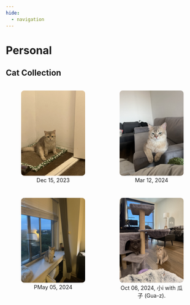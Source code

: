 ```yaml
---
hide:
  - navigation
---
```


# **Personal**

## Cat Collection
<div style="display: grid; grid-template-columns: repeat(auto-fill, minmax(200px, 1fr)); gap: 10px; margin-top: 20px;">

  <figure style="text-align: center;">
    <img src="/assets/little-i/Photo%20Dec%2015%202023,%2010%2043%2039.jpg" alt="Photo 1" style="width: 100%; border-radius: 8px;">
    <figcaption>Dec 15, 2023</figcaption>
  </figure>

  <figure style="text-align: center;">
    <img src="/assets/little-i/Photo%20Mar%2012%202024,%2016%2036%2012.jpg" alt="Photo 2" style="width: 100%; border-radius: 8px;">
    <figcaption>Mar 12, 2024</figcaption>
  </figure>

  <figure style="text-align: center;">
    <img src="/assets/little-i/Photo%20May%2005%202024,%2020%2002%2011.jpg" alt="Photo 3" style="width: 100%; border-radius: 8px;">
    <figcaption>PMay 05, 2024</figcaption>
  </figure>

  <figure style="text-align: center;">
    <img src="/assets/little-i/Photo%20Oct%2006%202024,%2011%2034%2035.jpg" alt="Photo 4" style="width: 100%; border-radius: 8px;">
    <figcaption>Oct 06, 2024, 小i with 瓜子 (Gua-z).</figcaption>
  </figure>

</div>